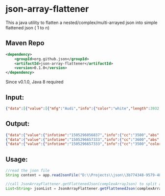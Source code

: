 json-array-flattener
====================
This a java utility to flatten a nested/complex/multi-arrayed json into simple flattened json ( 1 to n)

## Maven Repo

```xml
<dependency>
	<groupId>org.github.json</groupId>
	<artifactId>json-array-flattener</artifactId>
	<version>0.1.0</version>
</dependency>
```

Since v0.1.0, Java 8 required


## Input:
```json
{"data":[{"value":[{"mfg":"Audi","info":{"color":"white","length":3932,"abs":true,"engineSN":"ddws32","cc":3500},"infotime":1505296056837}],"brand":"X"},{"value":[{"mfg":"BMW","info":{"color":"white","length":4010,"abs":true,"engineSN":"322de","cc":3600},"infotime":1505296657333},{"mfg":"jaguar","info":{"color":"red","length":4512,"engineSN":"7766h","cc":3500},"infotime":1505296657333}],"brand":"Y"}]}
```
 
## Output:
```json
{"data":{"value":{"infotime":"1505296056837","info":{"cc":"3500","abs":"true","color":"white","length":"3932","engineSN":"ddws32"},"mfg":"Audi"},"brand":"X"}}
{"data":{"value":{"infotime":"1505296657333","info":{"cc":"3600","abs":"true","color":"white","length":"4010","engineSN":"322de"},"mfg":"BMW"},"brand":"Y"}}
{"data":{"value":{"infotime":"1505296657333","info":{"cc":"3500","color":"red","length":"4512","engineSN":"7766h"},"mfg":"jaguar"},"brand":"Y"}}
```

## Usage:
```java
//read the json file
String content = app.readJsonFile("D:\\Projects\\json\\3b774348-9579-48ae-8798-d47fe225f684.json");

//call JsonArrayFlattener.getFlattenedJson(complexArrayJson) to split and flatten it.
List<String> jsonList = JsonArrayFlattener.getFlattenedJson(complexArrayJson);
```